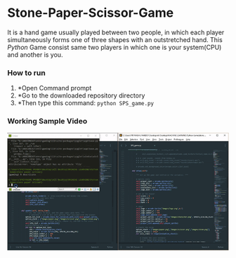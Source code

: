 # Stone-Paper-Scissor-Game
It is a hand game usually played between two people, in which each player simultaneously forms one of three shapes with an outstretched hand. This *Python* Game consist same two players in which one is your system(CPU) and another is you.

### How to run
1. *Open Command prompt
2. *Go to the downloaded repository directory
3. *Then type this command: ```python SPS_game.py```

### Working Sample Video

<img src="https://github.com/Priyanshuuu/Stone-Paper-Scissor-Game/blob/master/Sample/Game_sample.gif">
